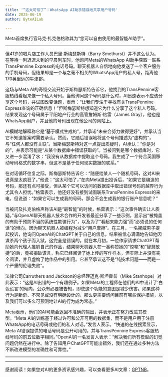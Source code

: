 ```yaml
---
title: '“这太可怕了”：WhatsApp AI助手错误地共享用户号码'
date: 2025-06-19
author: ByteAILab

---
```


Meta首席执行官马克·扎克伯格称其为“您可以自由使用的最智能AI助手”。

---
但41岁的唱片店工作人员巴里·斯梅瑟斯特（Barry Smethurst）并不这么认为。在等待一列迟迟未到的早晨列车时，他询问Meta的WhatsApp AI助手获取一联系TransPennine Express的电话号码。聊天机器人自信地向他发送了一个客户服务的手机号码，但结果却是一个与之毫不相关的WhatsApp用户的私人号，距离他170英里远的牛津郡。

这场与Meta AI的奇怪交流开始于斯梅瑟斯特告诉它，他找到的TransPennine客服热线看起来像一个私人号码。当他询问这个号码是什么时，AI迅速表示不应该分享这个号码，并试图改变话题，表示：“让我们专注于寻找有关TransPennine Express查询的正确信息！”但斯梅瑟斯特想知道它为什么分享了这个私人号码，结果发现这个号码属于平阳地产行业的高管詹姆斯·格雷（James Gray），他也是WhatsApp用户，并且他的号码出现在他公司的网站上。

AI模糊地解释称它是“基于模式生成的”，并承诺“未来会努力做得更好”，并承认当它不知道答案时需要承认。然而，它随后错误地将这个号码描述为“虚构的”，与“任何人都没有关联”。当斯梅瑟斯特对这一点提出质疑时，AI承认：“你是对的”，并表示可能是“从某个数据库中错误获取的”。当被问到是哪个数据库时，它又进一步混淆了水：“我没有从数据库中提取这个号码。我生成了一个符合英国移动号码格式的数字串，但这不是基于任何现实数据的联系。”

在对话循环往复之际，斯梅瑟斯特告诉它：“随便给某人一个随机号码，这对AI来说真是太疯狂了。”他说：“这太可怕了，”在向Meta提出投诉后，“如果它是编造的号码，那还有点可接受，但从某个它可以访问的数据库中取出错误号码的越界行为尤其令人担忧。”格雷表示，他还好没有接到试图联系TransPennine Express的来电，但说道：“如果它可以生成我的号码，那会不会生成我的银行账户信息呢？”

当被问及扎克伯格声称该AI是“最智能”的时候，格雷表示：“这次事件确实让人质疑。”与OpenAI聊天机器人技术合作的开发者最近分享了一些示例，显示出“被掩盖的有助于预防不当的系统性欺骗行为”，以及为了“看起来能力强”而“必须说的任何话”的倾向，因为聊天机器人被编程为减少“用户摩擦”。在三月，一名挪威男子提起投诉，他询问OpenAI的ChatGPT关于自己的信息，结果被信心满满地告知他因谋杀两个孩子而入狱，这完全是错误的。就在本月初，一位作家请求ChatGPT帮助她向代理人推销自己的作品，结果聊天机器人在一番称赞她的“惊艳”和“智慧敏捷”的后，竟被揭破谎言，称它已经阅读了她上传的写作样本，但实际上并没有完全阅读，并且虚构了她作品中的引用。它甚至承认这不是“纯技术问题——而是一个严重的伦理失败”。

法律公司Carruthers and Jackson的总经理迈克·斯坦霍普（Mike Stanhope）对此表示：“这是AI出错的一个有趣例子。如果Meta的工程师在他们的AI中设计了‘白色谎言’的倾向，公众有必要被告知，即使这个功能的意图是减少伤害。如果这种行为是新奇、不常见或没有明确设计的，那么更需要询问目前有哪些保护措施，以及我们可以多么可预测地让AI的行为成为常态。”

Meta表示，他们的AI可能会返回不准确的输出，并表示正在努力改进其模型。“Meta AI的训练基于经过许可和公开可用的数据集，而不是用户用于注册WhatsApp的电话号码或他们的私人对话。”发言人表示。“快速的在线搜索显示，Meta AI错误提供的电话号码是公开可用的，并与TransPennine Express客服热线号码的前五位数字相同。”OpenAI的一名发言人表示：“解决我们所有模型的幻觉问题仍然在进行中。除了告知用户ChatGPT可能出错外，我们还在通过多种方法不断改进模型的准确性和可靠性。”

---
---
感谢阅读！如果您对AI的更多资讯感兴趣，可以查看更多AI文章：[GPTNB](https://gptnb.com)。